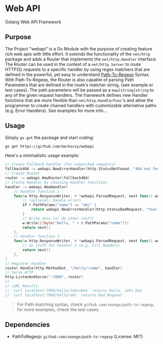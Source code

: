 # Web API

Golang Web API Framework

## Purpose

The Project "webapi" is a Go Module with the purpose of creating feature rich
web apis with little effort. It extends the functionality of the `net/http`
package and adds a Router that implements the `net/http.Handler` interface.
The Router can be used in the context of a `net/http.Server` to route 
HTTP(S) requests to a specific handler by using regex matchers that are defined
in the powerful, yet easy to understand 
[Path-To-Regexp](https://github.com/soongo/path-to-regexp) Syntax. With
Path-To-Regexp, the Router is also capable of parsing Path Parameters that are
defined in the route's matcher string, (see example or test cases). The path
parameters will be passed as a `map[string]string` to any of the given request
handlers. The framework defines new Handler functions that are more 
flexible than `net/http.HandlerFunc`'s and allow the programmer to create
chained handlers with customizable alternative paths (e.g. Error Handlers).
See examples for more info...

## Usage

Simply `go get` the package and start coding:

```bash
go get https://github.com/markoczy/webapi
```

Here's a minimalistic usage example:

```go
// Create Fallback handler (for unmatched requests)
fallback404 := webapi.NewErrorHandler(http.StatusNotFound, "404 not found")
// Create Router
router := webapi.NewRouter(fallback404)
// Create Handler by chaining Handler functions
handler := webapi.NewHandler(
    // Handler function 1
    func(w http.ResponseWriter, r *webapi.ParsedRequest, next func() webapi.Handler) webapi.Handler {
        // (optional) Handle errors
        if r.PathParams["name"] == "abc" {
            return webapi.NewErrorHandler(http.StatusBadRequest, "Your name is not 'abc' ;-)") 
        }
        // Write data (or do other stuff)
        w.Write([]byte("Hello, " + r.PathParams["name"]))
        return next()
    }, 
    // Handler function 2
    func(w http.ResponseWriter, r *webapi.ParsedRequest, next func() webapi.Handler) webapi.Handler {
        // do stuff for handler 2 (e.g. Fill Headers)
        return next()
    },
)
// Register Handler
router.Handle(http.MethodGet, "/hello/:name", handler)
// Serve HTTP
http.ListenAndServe(":7890", router)
//
// cURL Results:
// `curl localhost:7890/hello/John+Doe` returns Hello, John Doe
// `curl localhost:7890/hello/abc` returns Bad Request
```

> For Path matching syntax, check `github.com/soongo/path-to-regexp`, for
more examples, check the test cases. 

## Dependencies

- PathToRegexp: `github.com/soongo/path-to-regexp` (License: MIT)
